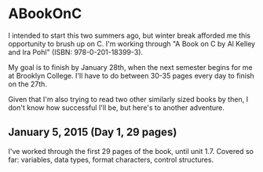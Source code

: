 ABookOnC
========

I intended to start this two summers ago, but winter break afforded me this opportunity to brush up on C. I'm working through "A Book on C by Al Kelley and Ira Pohl" (ISBN: 978-0-201-18399-3). 

My goal is to finish by January 28th, when the next semester begins for me at Brooklyn College. I'll have to do between 30-35 pages every day to finish on the 27th. 

Given that I'm also trying to read two other similarly sized books by then, I don't know how successful I'll be, but here's to another adventure.

January 5, 2015 (Day 1, 29 pages)
---
I've worked through the first 29 pages of the book, until unit 1.7. Covered so far: variables, data types, format characters, control structures.
